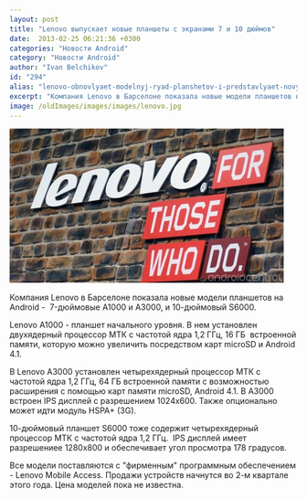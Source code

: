 ```yaml
---
layout: post
title: "Lenovo выпускает новые планшеты с экранами 7 и 10 дюймов"
date:  2013-02-25 06:21:36 +0300
categories: "Новости Android"
category: "Новости Android"
author: "Ivan Belchikov"
id: "294"
alias: "lenovo-obnovlyaet-modelnyj-ryad-planshetov-i-predstavlyaet-novye-modeli-s-ekranami-7-i-10-dyujmov"
excerpt: "Компания Lenovo в Барселоне показала новые модели планшетов на Android -  7-дюймовые A1000 и A3000, и 10-дюймовый S6000. "
image: /oldImages/images/images/lenovo.jpg
---
```

<img src="/oldImages/images/images/lenovo.jpg" alt="Lenovo" >

Компания Lenovo в Барселоне показала новые модели планшетов на Android -  7-дюймовые A1000 и A3000, и 10-дюймовый S6000. 
 

Lenovo A1000 - планшет начального уровня. В нем установлен двухядерный процессор МТК с частотой ядра 1,2 ГГц, 16 ГБ  встроенной памяти, которую можно увеличить посредством карт microSD и Android 4.1.

В Lenovo A3000 установлен четырехядерный процессор МТК с частотой ядра 1,2 ГГц, 64 ГБ встроенной памяти с возможностью расширения с помощью карт памяти microSD, Android 4.1. В A3000 встроен IPS дисплей с разрешением 1024x600. Также опционально может идти модуль HSPA+ (3G).

10-дюймовый планшет S6000 тоже содержит четырехядерный процессор МТК с частотой ядра 1,2 ГГц.  IPS дисплей имеет разрешениее 1280x800 и обеспечивает угол просмотра 178 градусов.

Все модели поставляются с "фирменным" программным обеспечением - Lenovo Mobile Access. Продажи устройств начнутся во 2-м квартале этого года. Цена моделей пока не известна.
